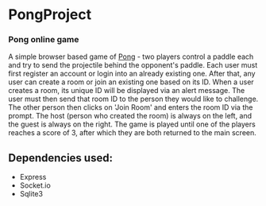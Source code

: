 # PongProject
### Pong online game

A simple browser based game of [Pong](https://en.wikipedia.org/wiki/Pong) - two players control a paddle each and try to send the projectile behind the opponent's paddle.
Each user must first register an account or login into an already existing one. After that, any user can create a room or join an existing one based on its ID.
When a user creates a room, its unique ID will be displayed via an alert message. The user must then send that room ID to the person they would like to challenge.
The other person then clicks on 'Join Room' and enters the room ID via the prompt. The host (person who created the room) is always on the left, and the guest is always on the right.
The game is played until one of the players reaches a score of 3, after which they are both returned to the main screen.

## Dependencies used:
- Express
- Socket.io
- Sqlite3

